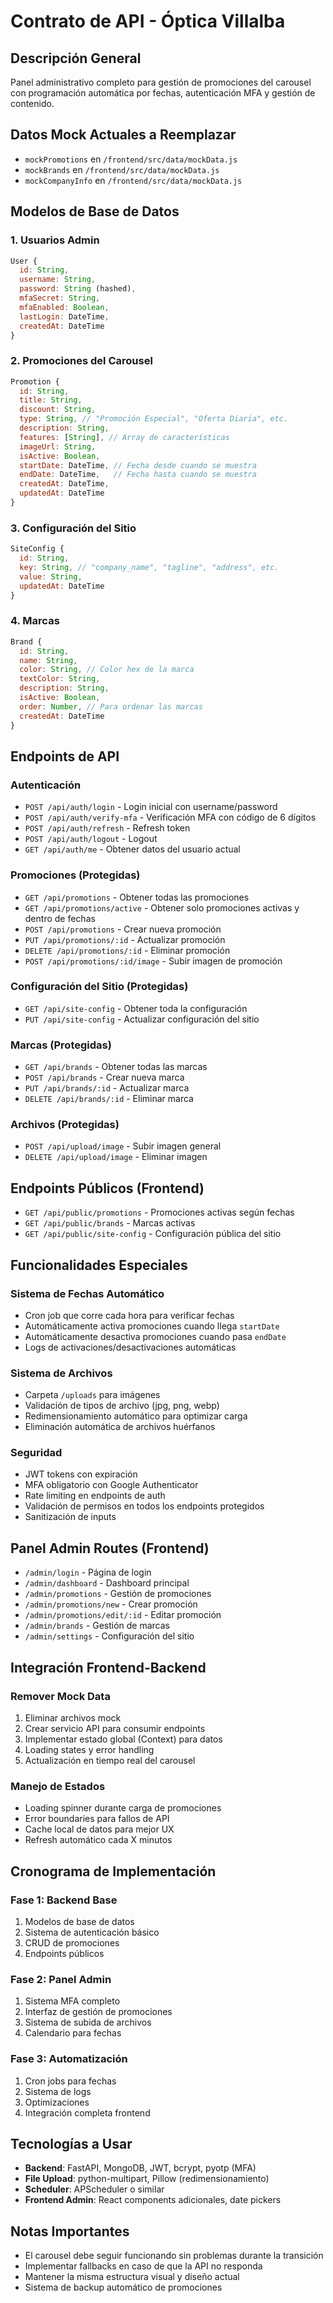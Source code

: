 # Contrato de API - Óptica Villalba

## Descripción General
Panel administrativo completo para gestión de promociones del carousel con programación automática por fechas, autenticación MFA y gestión de contenido.

## Datos Mock Actuales a Reemplazar
- `mockPromotions` en `/frontend/src/data/mockData.js`
- `mockBrands` en `/frontend/src/data/mockData.js`
- `mockCompanyInfo` en `/frontend/src/data/mockData.js`

## Modelos de Base de Datos

### 1. Usuarios Admin
```javascript
User {
  id: String,
  username: String,
  password: String (hashed),
  mfaSecret: String,
  mfaEnabled: Boolean,
  lastLogin: DateTime,
  createdAt: DateTime
}
```

### 2. Promociones del Carousel
```javascript
Promotion {
  id: String,
  title: String,
  discount: String,
  type: String, // "Promoción Especial", "Oferta Diaria", etc.
  description: String,
  features: [String], // Array de características
  imageUrl: String,
  isActive: Boolean,
  startDate: DateTime, // Fecha desde cuando se muestra
  endDate: DateTime,   // Fecha hasta cuando se muestra
  createdAt: DateTime,
  updatedAt: DateTime
}
```

### 3. Configuración del Sitio
```javascript
SiteConfig {
  id: String,
  key: String, // "company_name", "tagline", "address", etc.
  value: String,
  updatedAt: DateTime
}
```

### 4. Marcas
```javascript
Brand {
  id: String,
  name: String,
  color: String, // Color hex de la marca
  textColor: String,
  description: String,
  isActive: Boolean,
  order: Number, // Para ordenar las marcas
  createdAt: DateTime
}
```

## Endpoints de API

### Autenticación
- `POST /api/auth/login` - Login inicial con username/password
- `POST /api/auth/verify-mfa` - Verificación MFA con código de 6 dígitos
- `POST /api/auth/refresh` - Refresh token
- `POST /api/auth/logout` - Logout
- `GET /api/auth/me` - Obtener datos del usuario actual

### Promociones (Protegidas)
- `GET /api/promotions` - Obtener todas las promociones
- `GET /api/promotions/active` - Obtener solo promociones activas y dentro de fechas
- `POST /api/promotions` - Crear nueva promoción
- `PUT /api/promotions/:id` - Actualizar promoción
- `DELETE /api/promotions/:id` - Eliminar promoción
- `POST /api/promotions/:id/image` - Subir imagen de promoción

### Configuración del Sitio (Protegidas)
- `GET /api/site-config` - Obtener toda la configuración
- `PUT /api/site-config` - Actualizar configuración del sitio

### Marcas (Protegidas)
- `GET /api/brands` - Obtener todas las marcas
- `POST /api/brands` - Crear nueva marca
- `PUT /api/brands/:id` - Actualizar marca
- `DELETE /api/brands/:id` - Eliminar marca

### Archivos (Protegidas)
- `POST /api/upload/image` - Subir imagen general
- `DELETE /api/upload/image` - Eliminar imagen

## Endpoints Públicos (Frontend)
- `GET /api/public/promotions` - Promociones activas según fechas
- `GET /api/public/brands` - Marcas activas
- `GET /api/public/site-config` - Configuración pública del sitio

## Funcionalidades Especiales

### Sistema de Fechas Automático
- Cron job que corre cada hora para verificar fechas
- Automáticamente activa promociones cuando llega `startDate`
- Automáticamente desactiva promociones cuando pasa `endDate`
- Logs de activaciones/desactivaciones automáticas

### Sistema de Archivos
- Carpeta `/uploads` para imágenes
- Validación de tipos de archivo (jpg, png, webp)
- Redimensionamiento automático para optimizar carga
- Eliminación automática de archivos huérfanos

### Seguridad
- JWT tokens con expiración
- MFA obligatorio con Google Authenticator
- Rate limiting en endpoints de auth
- Validación de permisos en todos los endpoints protegidos
- Sanitización de inputs

## Panel Admin Routes (Frontend)
- `/admin/login` - Página de login
- `/admin/dashboard` - Dashboard principal
- `/admin/promotions` - Gestión de promociones
- `/admin/promotions/new` - Crear promoción
- `/admin/promotions/edit/:id` - Editar promoción
- `/admin/brands` - Gestión de marcas
- `/admin/settings` - Configuración del sitio

## Integración Frontend-Backend

### Remover Mock Data
1. Eliminar archivos mock
2. Crear servicio API para consumir endpoints
3. Implementar estado global (Context) para datos
4. Loading states y error handling
5. Actualización en tiempo real del carousel

### Manejo de Estados
- Loading spinner durante carga de promociones
- Error boundaries para fallos de API
- Cache local de datos para mejor UX
- Refresh automático cada X minutos

## Cronograma de Implementación

### Fase 1: Backend Base
1. Modelos de base de datos
2. Sistema de autenticación básico
3. CRUD de promociones
4. Endpoints públicos

### Fase 2: Panel Admin
1. Sistema MFA completo
2. Interfaz de gestión de promociones
3. Sistema de subida de archivos
4. Calendario para fechas

### Fase 3: Automatización
1. Cron jobs para fechas
2. Sistema de logs
3. Optimizaciones
4. Integración completa frontend

## Tecnologías a Usar
- **Backend**: FastAPI, MongoDB, JWT, bcrypt, pyotp (MFA)
- **File Upload**: python-multipart, Pillow (redimensionamiento)
- **Scheduler**: APScheduler o similar
- **Frontend Admin**: React components adicionales, date pickers

## Notas Importantes
- El carousel debe seguir funcionando sin problemas durante la transición
- Implementar fallbacks en caso de que la API no responda
- Mantener la misma estructura visual y diseño actual
- Sistema de backup automático de promociones